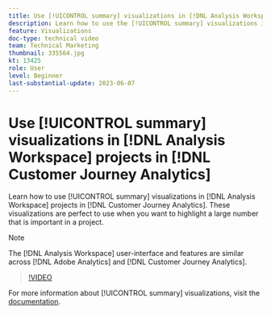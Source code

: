 ```yaml
---
title: Use [!UICONTROL summary] visualizations in [!DNL Analysis Workspace] projects
description: Learn how to use the [!UICONTROL summary] visualizations in [!DNL Analysis Workspace] projects in [!DNL Customer Journey Analytics].
feature: Visualizations
doc-type: technical video
team: Technical Marketing
thumbnail: 335564.jpg
kt: 13425
role: User
level: Beginner
last-substantial-update: 2023-06-07
---
```

# Use [!UICONTROL summary] visualizations in [!DNL Analysis Workspace] projects in [!DNL Customer Journey Analytics]

Learn how to use [!UICONTROL summary] visualizations in [!DNL Analysis Workspace] projects in [!DNL Customer Journey Analytics]. These visualizations are perfect to use when you want to highlight a large number that is important in a project.

>[!NOTE]
>
>The [!DNL Analysis Workspace] user-interface and features are similar across [!DNL Adobe Analytics] and [!DNL Customer Journey Analytics].

>[!VIDEO](https://video.tv.adobe.com/v/335564/?quality=12&learn=on)

For more information about [!UICONTROL summary] visualizations, visit the [documentation](https://experienceleague.adobe.com/docs/analytics-platform/using/cja-workspace/visualizations/summary-number-change.html).
